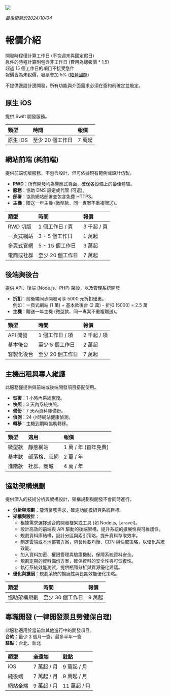 [![](https://img.shields.io/badge/點擊查看-介紹-00ff00)](https://github.com/pardnchiu/pardnchiu/blob/main/README.zh.md)

*最後更新於2024/10/04*

# 報價介紹  

開發時程僅計算工作日 (不含週末與國定假日)<br>
急件的時程計算則包含非工作日 (費用為總報價 * 1.5)<br>
超過 15 個工作日的項目不接受急件<br>
報價皆為未稅價，發票會加 5% ([帕登國際](https://findbiz.nat.gov.tw/fts/query/QueryBar/queryInit.do?banNo=24924502))<br>

不提供邊設計邊開發，所有功能與介面需求必須在簽約前確定並敲定。

## 原生 iOS
提供 Swift 開發服務。<br>

| 類型 | 時間 | 報價 |
| :- | :- | :- |
| 原生 iOS | 至少 20 個工作日 | 7 萬起 |

## 網站前端 (純前端)
提供前端切版服務，不包含設計，但可依據現有範例或設計仿製。<br>
- **RWD**：所有開發均為響應式頁面，確保各設備上的最佳體驗。
- **服務**：協助 DNS 設定或代管 (可選)。
- **部署**：協助網站部署並包含免費 HTTPS。
- **主機**：贈送一年主機 (微型款、同一專案不重複贈送)。

| 類型 | 時間 | 報價 |
| :- | :- | :- |
| RWD 切版 | 1 個工作日 / 頁 | 3 千起 / 頁 |
| 一頁式網站 | 3 - 5 個工作日 | 1 萬起 |
| 多頁式官網 | 5 - 15 個工作日 | 3 萬起 |
| 電商或社群 | 至少 20 個工作日 | 7 萬起 |

## 後端與後台
提供 API、後端 (Node.js、PHP) 架設，以及管理系統開發<br>
- **折扣**：前後端同步開發可享 5000 元折扣優惠。<br>
    例如：一頁式網站 (1 萬) + 基本款後台 (2 萬) - 折扣 (5000) = 2.5 萬
- **主機**：贈送一年主機 (微型款、同一專案不重複贈送)。

| 類型 | 時間 | 報價 |
| :- | :- | :- |
| API 開發 | 1 個工作日 / 項 | 2 千起 / 項 |
| 基本後台 | 至少 5 個工作日 | 2 萬起 |
| 客製化後台 | 至少 20 個工作日 | 7 萬起 |

## 主機出租與專人維護
此服務僅提供與前端或後端開發項目搭配使用。<br>
- **恢復**：1 小時內系統恢復。
- **快照**：3 天內系統快照。
- **備份**：7 天內資料庫備份。
- **偵測**：24 小時網站健康偵測。
- **轉移**：主機到期時協助轉移。

| 類型 | 適用 | 報價 | 
| :- | :- | :- |
| 微型款 | 靜態網站 | 1 萬 / 年 (首年免費) |
| 基本款 | 部落格、官網 | 2 萬 / 年 |
| 進階款 | 社群、商城 | 4 萬 / 年 |

## 協助架構規劃
提供深入的技術分析與架構設計，架構規劃與開發不會同時進行。<br>
- **分析與規劃**：釐清業務需求，確定功能模組與系統目標。
- **架構與設計**：
    - 根據需求選擇適合的開發框架或工具 (如 Node.js, Laravel)。
    - 設計高效的前端與 API 驅動的後端架構，提升系統的擴展性與可維護性。
    - 規劃資料庫結構，設計分區與索引策略，提升資料存取效率。
    - 制定雲端或本地部署方案，包含負載均衡、CDN 與快取策略，以優化系統效能。
    - 加入資料加密、權限管理與驗證機制，保障系統資料安全。
    - 規劃定期的資料備份方案，確保資料的安全性與可恢復性。
    - 執行系統效能測試，提供瓶頸分析與資源優化建議。
- **優化與擴展**：規劃系統的擴展性與長期效能優化策略。

| 類型 | 時間 | 報價 |
| :- | :- | :- |
| 協助架構規劃 | 至少 30 個工作日 | 9 萬起 |


## 專職開發 (一律開發票且勞健保自理)
此服務適用於當前無其他進行中的開發項目。<br>
**合約**：最少 3 個月一簽，最多半年一簽<br>
**駐點**：台北、新北

| 類型 | 全遠端 | 駐點 |
| :- | :- | :- |
| iOS | 7 萬起 / 月 | 9 萬起 / 月 |
| 純後端 | 7 萬起 / 月 | 9 萬起 / 月 |
| 網站全端 | 9 萬起 / 月 | 11 萬起 / 月 |
